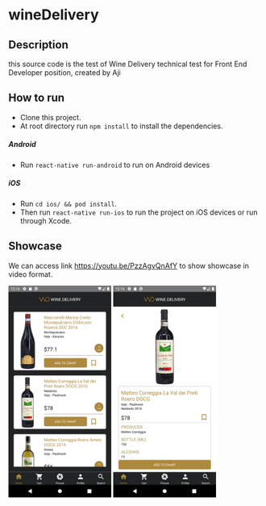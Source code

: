 # wineDelivery

## Description
this source code is the test of Wine Delivery technical test for Front End Developer position, created by Aji

## How to run
* Clone this project.
* At root directory run `npm install` to install the dependencies.
##### Android
* Run `react-native run-android` to run on Android devices
##### iOS
* Run `cd ios/ && pod install`.
* Then run `react-native run-ios` to run the project on iOS devices or run through Xcode.

## Showcase
We can access link https://youtu.be/PzzAgvQnAfY to show showcase in video format.

<img src="Images/Image1.png" height="420"> <img src="Images/Image2.png" height="420"> 
